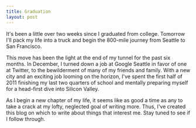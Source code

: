 ```yaml
---
title: Graduation
layout: post
---
```


It's been a little over two weeks since I graduated from college. Tomorrow I'll pack my life into a truck and begin the 800-mile journey from Seattle to San Francisco.

This move has been the light at the end of my tunnel for the past six months. In December, I turned down a job at Google Seattle in favor of one at Twitter, to the bewilderment of many of my friends and family. With a new city and an exciting job looming on the horizon, I've spent the first half of 2011 finishing my last two quarters of school and mentally preparing myself for a head-first dive into Silicon Valley.

As I begin a new chapter of my life, it seems like as good a time as any to take a crack at my lofty, neglected goal of writing more. Thus, I've created this blog on which to write about things that interest me. Stay tuned to see if I follow through.
